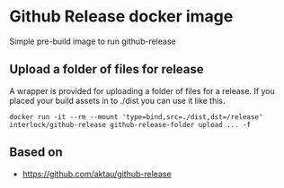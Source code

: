 # Github Release docker image

Simple pre-build image to run github-release

## Upload a folder of files for release

A wrapper is provided for uploading a folder of files for a release. If you placed your
build assets in to ./dist you can use it like this.

```
docker run -it --rm --mount 'type=bind,src=./dist,dst=/release' interlock/github-release github-release-folder upload ... -f
```

## Based on

* https://github.com/aktau/github-release